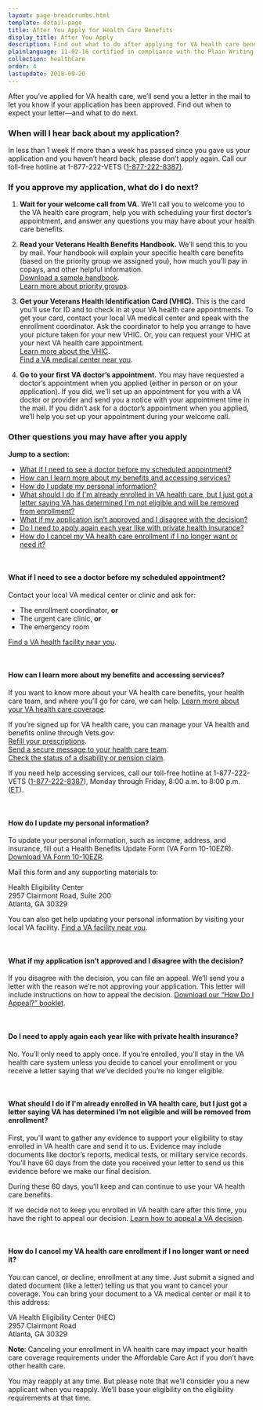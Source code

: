 ```yaml
---
layout: page-breadcrumbs.html
template: detail-page
title: After You Apply for Health Care Benefits
display_title: After You Apply
description: Find out what to do after applying for VA health care benefits, including when to schedule your first VA medical appointment.
plainlanguage: 11-02-16 certified in compliance with the Plain Writing Act
collection: healthCare
order: 4
lastupdate: 2018-09-20
---
```


<div class="va-introtext">

After you’ve applied for VA health care, we’ll send you a letter in the mail to let you know if your application has been approved. Find out when to expect your letter—and what to do next.

</div>

### When will I hear back about my application?

<div class="card information" markdown="0">
<span class="number">In less than 1 week</span>
<span class="description">If more than a week has passed since you gave us your application and you haven’t heard back, please don’t apply again. Call our toll-free hotline at 1-877-222-VETS (<a href="tel:+18772228387">1-877-222-8387)</a>.</span>

</div>

### If you approve my application, what do I do next?

<ol class="process">
<li class="process-step list-one">

**Wait for your welcome call from VA.** We’ll call you to welcome you to the VA health care program, help you with scheduling your first doctor’s appointment, and answer any questions you may have about your health care benefits.

</li>

<li class="process-step list-two">

**Read your Veterans Health Benefits Handbook.** We’ll send this to you by mail. Your handbook will explain your specific health care benefits (based on the priority group we assigned you), how much you’ll pay in copays, and other helpful information. <br />
[Download a sample handbook](https://www.va.gov/healthbenefits/vhbh/publications/vhbh_sample_handbook_2014.pdf). <br />
[Learn more about priority groups](https://www.va.gov/healthbenefits/resources/priority_groups.asp).

</li>

<li class="process-step list-three">

**Get your Veterans Health Identification Card (VHIC).** This is the card you’ll use for ID and to check in at your VA health care appointments. To get your card, contact your local VA medical center and speak with the enrollment coordinator. Ask the coordinator to help you arrange to have your picture taken for your new VHIC. Or, you can request your VHIC at your next VA health care appointment. <br /> [Learn more about the VHIC](https://www.va.gov/HEALTHBENEFITS/vhic/index.asp). <br />
[Find a VA medical center near you](/facilities/).

</li>

<li class="process-step list-four">

**Go to your first VA doctor’s appointment.** You may have requested a doctor’s appointment when you applied (either in person or on your application). If you did, we’ll set up an appointment for you with a VA doctor or provider and send you a notice with your appointment time in the mail. If you didn’t ask for a doctor’s appointment when you applied, we’ll help you set up your appointment during your welcome call.

</li>
</ol>

### Other questions you may have after you apply

**Jump to a section:**

- [What if I need to see a doctor before my scheduled appointment?](#after-see-doctor)
- [How can I learn more about my benefits and accessing services?](#after-need-help)
- [How do I update my personal information?](#after-update-information)
- [What should I do if I'm already enrolled in VA health care, but I just got a letter saying VA has determined I'm not eligible and will be removed from enrollment?](#after-removed-enrollment)
- [What if my application isn’t approved and I disagree with the decision?](#after-not-approved)
- [Do I need to apply again each year like with private health insurance?](#after-apply-each-year)
- [How do I cancel my VA health care enrollment if I no longer want or need it?](#after-cancel-enrollment)

<br>

<span id="after-see-doctor">

#### What if I need to see a doctor before my scheduled appointment?

Contact your local VA medical center or clinic and ask for:
- The enrollment coordinator, **or**
- The urgent care clinic, **or**
- The emergency room

[Find a VA health facility near you](/facilities/).

<br>

<span id="after-need-help">

#### How can I learn more about my benefits and accessing services?

If you want to know more about your VA health care benefits, your health care team, and where you’ll go for care, we can help. [Learn more about your VA health care coverage](/health-care/about-va-health-care/).

If you’re signed up for VA health care, you can manage your VA health and benefits online through Vets.gov: <br />
[Refill your prescriptions](/health-care/prescriptions/). <br />
[Send a secure message to your health care team](/health-care/messaging/). <br />
[Check the status of a disability or pension claim](/track-claims/).

If you need help accessing services, call our toll-free hotline at 1-877-222-VETS (<a href="tel:+18772228387">1-877-222-8387</a>), Monday through Friday, 8:00 a.m. to 8:00 p.m. (<abbr title="eastern time">ET</abbr>).

<br>

<span id="after-update-information">

#### How do I update my personal information?

To update your personal information, such as income, address, and insurance, fill out a Health Benefits Update Form (VA Form 10-10EZR). [Download VA Form 10-10EZR](https://www.va.gov/vaforms/medical/pdf/vha-10-10ezr-fill.pdf).

Mail this form and any supporting materials to:

<p class="va-address-block">
Health Eligibility Center<br>
2957 Clairmont Road, Suite 200<br>
Atlanta, GA 30329<br>
</p>

You can also get help updating your personal information by visiting your local VA facility. [Find a VA facility near you](/facilities/).

<br>

<span id="after-not-approved">

#### What if my application isn’t approved and I disagree with the decision?

If you disagree with the decision, you can file an appeal. We’ll send you a letter with the reason we’re not approving your application. This letter will include instructions on how to appeal the decision. [Download our “How Do I Appeal?” booklet](https://www.bva.va.gov/docs/Pamphlets/How-Do-I-Appeal-Booklet--508Compliance.pdf).

<br>

<span id="after-apply-each-year">
  
#### Do I need to apply again each year like with private health insurance?

No. You’ll only need to apply once. If you’re enrolled, you'll stay in the VA health care system unless you decide to cancel your enrollment or you receive a letter saying that we’ve decided you’re no longer eligible.


<br>

<span id="after-removed-enrollment">

#### What should I do if I'm already enrolled in VA health care, but I just got a letter saying VA has determined I’m not eligible and will be removed from enrollment?

First, you’ll want to gather any evidence to support your eligibility to stay enrolled in VA health care and send it to us. Evidence may include documents like doctor’s reports, medical tests, or military service records. You’ll have 60 days from the date you received your letter to send us this evidence before we make our final decision.

During these 60 days, you’ll keep and can continue to use your VA health care benefits.

If we decide not to keep you enrolled in VA health care after this time, you have the right to appeal our decision.
[Learn how to appeal a VA decision](https://www.va.gov/vaforms/va/pdf/VA4107VHA.pdf).

<br>

<span id="after-cancel-enrollment">
  
#### How do I cancel my VA health care enrollment if I no longer want or need it?

You can cancel, or decline, enrollment at any time. Just submit a signed and dated document (like a letter) telling us that you want to cancel your coverage. You can bring your document to a VA medical center or mail it to this address: 
<p class='va-address-block'>
VA Health Eligibility Center (HEC) <br>
2957 Clairmont Road <br>
Atlanta, GA 30329<br>
</p>
<b>Note</b>: Canceling your enrollment in VA health care may impact your health care coverage requirements under the Affordable Care Act if you don’t have other health care.

You may reapply at any time. But please note that we’ll consider you a new applicant when you reapply. We’ll base your eligibility on the eligibility requirements at that time.


<BR>

